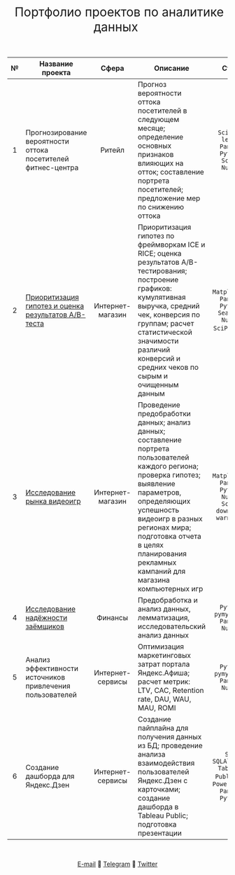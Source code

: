 <h1 style="font-weight:normal" align="center">
  &nbsp;Портфолио проектов по аналитике данных&nbsp;
</h1>
<br>

|№|Название проекта|Сфера|Описание|Стек|
|:-----:|-----|:-----:|-----|:-----:|
|1|Прогнозирование вероятности оттока посетителей фитнес-центра|Ритейл|Прогноз вероятности оттока посетителей в следующем месяце; определение основных признаков влияющих на отток; составление портрета посетителей; предложение мер по снижению оттока| `Scikit-learn` `Pandas` `Python` `SciPy` `NumPy` |
|2|[Приоритизация гипотез и оценка результатов А/В-теста](https://github.com/dsibi/yandex_praktikum_da/tree/main/hypotheses_and_ab_testing)|	Интернет-магазин|Приоритизация гипотез по фреймворкам ICE и RICE; оценка результатов A/B-тестирования; построение графиков:  кумулятивная выручка, средний чек, конверсия по группам; расчет статистической значимости различий конверсий и средних чеков по сырым и очищенным данным |`Matplotlib` `Pandas` `Python` `Seaborn` `NumPy` `SciPy` `math`|
|3|[Исследование рынка видеоигр](https://github.com/dsibi/yandex_praktikum_da/tree/main/videogames_market_research)|Интернет-магазин|Проведение предобработки данных; анализ данных; составление портрета пользователей каждого региона; проверка гипотез; выявление параметров, определяющих успешность видеоигр в разных регионах мира; подготовка отчета в целях планирования рекламных кампаний для магазина компьютерных игр |`Matplotlib` `Pandas` `Python` `NumPy` `SciPy` `downcast` `warnings`|
|4|[Исследование надёжности заёмщиков](https://github.com/dsibi/yandex_praktikum_da/tree/main/assess_reliability_of_bank_borrowers)|Финансы|Предобработка и анализ данных, лемматизация, исследовательский анализ данных| `Python` `pymystem3` `Pandas` `NumPy` |
|5|Анализ эффективности источников привлечения пользователей|Интернет-сервисы|Оптимизация маркетинговых затрат портала Яндекс.Афиша; расчет метрик: LTV, CAC, Retention rate, DAU, WAU, MAU, ROMI| `Python` `pymystem3` `Pandas` `NumPy` |
|6|Создание дашборда для Яндекс.Дзен|Интернет-сервисы|Создание пайплайна для получения данных из БД; проведение анализа взаимодействия пользователей Яндекс.Дзен с карточками; создание дашборда в Tableau Public; подготовка презентации|`SQL` `SQLAlchemy` `Tableau Public` `MS PowerPoint` `Pandas` `Python`|

<br>
<span align="center">
  
[E-mail](mailto:dasibirin@gmail.com) 🔹 [Telegram](https://t.me/amid_si) 🔹 [Twitter](https://twitter.com/amid_si)

</span>
